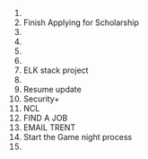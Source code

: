 1. 
2. Finish Applying for Scholarship
3. 
4. 
5. 
6. 
7.  ELK stack project
8. 
9.  Resume update
10.  Security+ 
11. NCL
12. FIND A JOB
13. EMAIL TRENT
14. Start the Game night process
15. 
